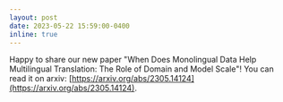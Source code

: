```yaml
---
layout: post
date: 2023-05-22 15:59:00-0400
inline: true
---
```


Happy to share our new paper
"When Does Monolingual Data Help Multilingual Translation: The Role of Domain and Model Scale"!
You can read it on arxiv: [https://arxiv.org/abs/2305.14124](https://arxiv.org/abs/2305.14124).
